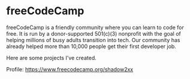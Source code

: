 # freeCodeCamp

freeCodeCamp is a friendly community where you can learn to code for free. It is run by a donor-supported 501(c)(3) nonprofit with the goal of helping millions of busy adults transition into tech. Our community has already helped more than 10,000 people get their first developer job.

Here are some projects I've created.

Profile: https://www.freecodecamp.org/shadow2xx
